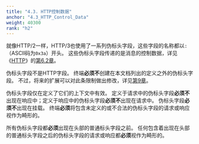 ```yaml
---
title: "4.3. HTTP控制数据"
anchor: "4.3_HTTP_Control_Data"
weight: 40300
rank: "h2"
---
```


就像HTTP/2一样，HTTP/3也使用了一系列伪标头字段，这些字段的名称都以`:`（ASCII码为`0x3a`）开头。
这些伪标头字段传递的是消息的控制数据，详见《[HTTP]()》的[第6.2章]()。

伪标头字段不是HTTP字段。
终端**必须不**创建在本文档列出的定义之外的伪标头字段。
不过，将来的扩展可以对此条限制做出修改，详见[第9章]()。

伪标头字段仅在定义了它们的上下文中有效。
定义于请求中的伪标头字段**必须不**出现在响应中；定义于响应中的伪标头字段**必须不**出现在请求中。
伪标头字段**必须不**出现在挂载。
终端**必须**将包含未定义的或不合法的伪标头字段的请求或响应视作为畸形的。

所有伪标头字段都**必须**出现在头部的普通标头字段之前。
任何包含着出现在头部的普通标头字段之后的伪标头字段的请求或响应都**必须**视作为畸形的。
